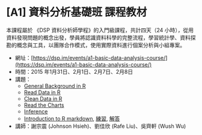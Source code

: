 # [A1] 資料分析基礎班 課程教材
本課程屬於 《DSP 資料分析師學程》的入門級課程，共計四天（24 小時），從用資料發現問題的概念出發，學員將認識資料科學的完整流程，學習統計學、資料探勘的概念與工具，以團隊合作模式，使用實際資料進行個案分析與小組專案。

- 網址：[https://dsp.im/events/a1-basic-data-analysis-course/](https://dsp.im/events/a1-basic-data-analysis-course/)
- 時間：2015 年1月31日、2月1日、2月7日、2月8日
- 講題：
    + [General Background in R](https://dspim.github.io/A1-basic-data-analysis/A1-RBasic.html)
    + [Read Data in R](https://dspim.github.io/A1-basic-data-analysis/A1-ETL-1.html)
    + [Clean Data in R](https://dspim.github.io/A1-basic-data-analysis/A1-ETL-2.html)
    + [Read the Charts](https://dspim.github.io/A1-basic-data-analysis/A1-EDA-2-Charts.html)
    + [Inference](https://dspim.github.io/A1-basic-data-analysis/A1-EDA-3-Inference.html)
    + [Introduction to R markdown](https://dspim.github.io/A1-basic-data-analysis/A1-RMarkdown.html), [練習](https://dspim.github.io/A1-basic-data-analysis/RMD-example/RmdExQue.html), [解答](https://dspim.github.io/A1-basic-data-analysis/RMD-example/RmdExAns.html)
- 講師：謝宗震 (Johnson Hsieh)、劉佳欣 (Rafe Liu)、吳齊軒 (Wush Wu)